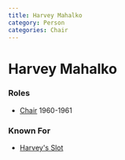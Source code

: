```yaml
---
title: Harvey Mahalko
category: Person
categories: Chair
---
```

# Harvey Mahalko
### Roles
- [Chair](Chair) 1960-1961

### Known For
- [Harvey's Slot](Harvey's-Slot)
